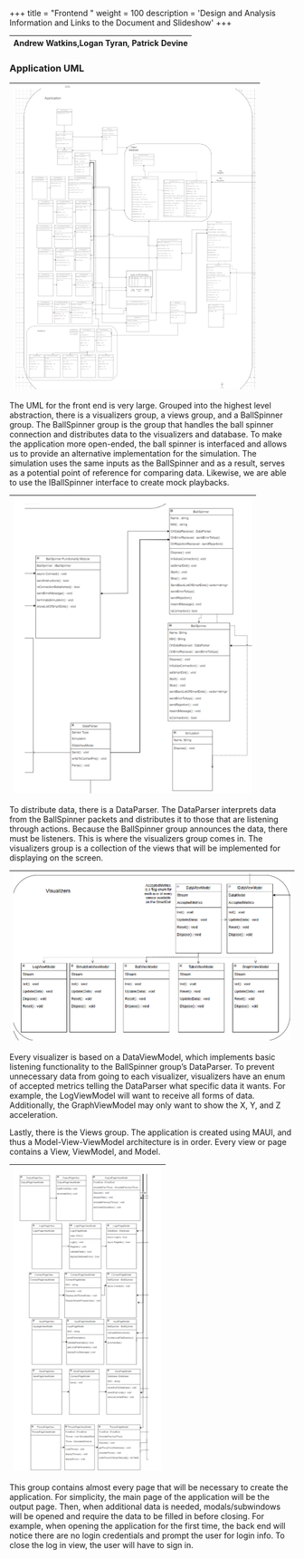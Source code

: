 +++
title = "Frontend "
weight = 100
description = 'Design and Analysis Information and Links to the Document and Slideshow'
+++

| Andrew Watkins,Logan Tyran, Patrick Devine |
|:-:|

### Application UML

| ![Backend Arch](1.png?width=40vw&lightbox=false) | 
|:--:|

The UML for the front end is very large. Grouped into the highest level abstraction, there is a visualizers group, a views group, and a BallSpinner group. The BallSpinner group is the group that handles the ball spinner connection and distributes data to the visualizers and database. To make the application more open-ended, the ball spinner is interfaced and allows us to provide an alternative implementation for the simulation. The simulation uses the same inputs as the BallSpinner and as a result, serves as a potential point of reference for comparing data. Likewise, we are able to use the IBallSpinner interface to create mock playbacks.

| ![Backend Arch](2.png?width=40vw&lightbox=false) | 
|:--:|

To distribute data, there is a DataParser. The DataParser interprets data from the BallSpinner packets and distributes it to those that are listening through actions. Because the BallSpinner group announces the data, there must be listeners. This is where the visualizers group comes in. The visualizers group is a collection of the views that will be implemented for displaying on the screen. 

| ![Backend Arch](3.png?width=40vw&lightbox=false) | 
|:--:|

Every visualizer is based on a DataViewModel, which implements basic listening functionality to the BallSpinner group’s DataParser. To prevent unnecessary data from going to each visualizer, visualizers have an enum of accepted metrics telling the DataParser what specific data it wants. For example, the LogViewModel will want to receive all forms of data. Additionally, the GraphViewModel may only want to show the X, Y, and Z acceleration.

Lastly, there is the Views group. The application is created using MAUI, and thus a Model-View-ViewModel architecture is in order. Every view or page contains a View, ViewModel, and Model. 

| ![Backend Arch](4.png?width=40vw&lightbox=false) | 
|:--:|

This group contains almost every page that will be necessary to create the application. For simplicity, the main page of the application will be the output page. Then, when additional data is needed, modals/subwindows will be opened and require the data to be filled in before closing. For example, when opening the application for the first time, the back end will notice there are no login credentials and prompt the user for login info. To close the log in view, the user will have to sign in.